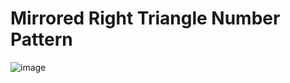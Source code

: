 # Mirrored Right Triangle Number Pattern
![image](https://user-images.githubusercontent.com/75837613/135949245-3374666d-7290-41e5-a279-826bf5c5b719.png)
